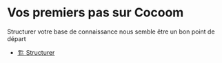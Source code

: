 # Vos premiers pas sur Cocoom

Structurer votre base de connaissance nous semble être un bon point de départ

- [🏗 Structurer](./structure.md)

